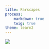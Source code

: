 ```yaml
---
title: Farscapes
process:
    markdown: true
    twig: true
theme: learn2
---
```


![](https://images.discordapp.net/.eJwVwtENhCAMANBdGIBi4bC4DUGCJmgJrV_mdr9c3nvNM7vZzKE6ZAPYTyk8dyvKM7dqG3PrNY9TbOELsmoux1VvFcDoI4UlrG4lHz8LBfAuuZAQCT15ShgIOjeO-GfH3cz3B2eXIsQ.k3TlEukNAusiLzWFRZ1m4kzbYBE)

